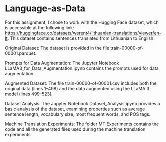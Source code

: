 # Language-as-Data

For this assignment, I chose to work with the Hugging Face dataset, which is accessible at the following link: https://huggingface.co/datasets/werent4/lithuanian-translations/viewer/en-lt. This dataset contains sentences translated from Lithuanian to English.

Original Dataset: The dataset is provided in the file train-00000-of-00001.parquet.

Prompts for Data Augmentation: The Jupyter Notebook LLaMA3_for_Data_Augmentation.ipynb contains the prompts used for data augmentation.

Augmented Dataset: The file train-00000-of-00001.csv includes both the original data (lines 1–498) and the data augmented using the LLaMA 3 model (lines 499–523).

Dataset Analysis: The Jupyter Notebook Dataset_Analysis.ipynb provides a basic analysis of the dataset, examining properties such as average sentence length, vocabulary size, most frequent words, and POS tags.

Machine Translation Experiments: The folder MT Experiments contains the code and all the generated files used during the machine translation experiments.
